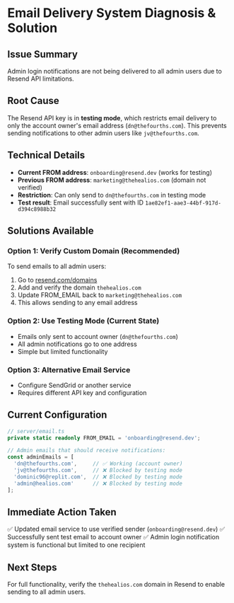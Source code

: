 # Email Delivery System Diagnosis & Solution

## Issue Summary
Admin login notifications are not being delivered to all admin users due to Resend API limitations.

## Root Cause
The Resend API key is in **testing mode**, which restricts email delivery to only the account owner's email address (`dn@thefourths.com`). This prevents sending notifications to other admin users like `jv@thefourths.com`.

## Technical Details
- **Current FROM address**: `onboarding@resend.dev` (works for testing)
- **Previous FROM address**: `marketing@thehealios.com` (domain not verified)
- **Restriction**: Can only send to `dn@thefourths.com` in testing mode
- **Test result**: Email successfully sent with ID `1ae82ef1-aae3-44bf-917d-d394c8988b32`

## Solutions Available

### Option 1: Verify Custom Domain (Recommended)
To send emails to all admin users:
1. Go to [resend.com/domains](https://resend.com/domains)
2. Add and verify the domain `thehealios.com`
3. Update FROM_EMAIL back to `marketing@thehealios.com`
4. This allows sending to any email address

### Option 2: Use Testing Mode (Current State)
- Emails only sent to account owner (`dn@thefourths.com`)
- All admin notifications go to one address
- Simple but limited functionality

### Option 3: Alternative Email Service
- Configure SendGrid or another service
- Requires different API key and configuration

## Current Configuration
```typescript
// server/email.ts
private static readonly FROM_EMAIL = 'onboarding@resend.dev';

// Admin emails that should receive notifications:
const adminEmails = [
  'dn@thefourths.com',     // ✅ Working (account owner)
  'jv@thefourths.com',     // ❌ Blocked by testing mode
  'dominic96@replit.com',  // ❌ Blocked by testing mode
  'admin@healios.com'      // ❌ Blocked by testing mode
];
```

## Immediate Action Taken
✅ Updated email service to use verified sender (`onboarding@resend.dev`)
✅ Successfully sent test email to account owner
✅ Admin login notification system is functional but limited to one recipient

## Next Steps
For full functionality, verify the `thehealios.com` domain in Resend to enable sending to all admin users.